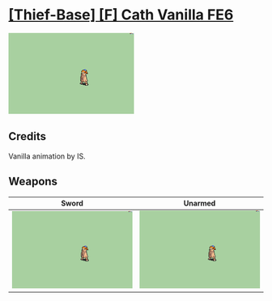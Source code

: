 # [\[Thief-Base\] \[F\] Cath Vanilla FE6](../%5BThief-Base%5D%20%5BF%5D%20Cath%20Vanilla%20FE6)

<img src="./1.%20Sword/Sword_000.png" alt="[Thief-Base] [F] Cath Vanilla FE6 standing" />

## Credits

Vanilla animation by IS.

## Weapons


|Sword |Unarmed |
|  :---: | :---: |
| <img alt="Sword animation" src="./1.%20Sword/Sword.gif" /> | <img alt="Unarmed animation" src="./8.%20Unarmed/Unarmed.gif" /> |
